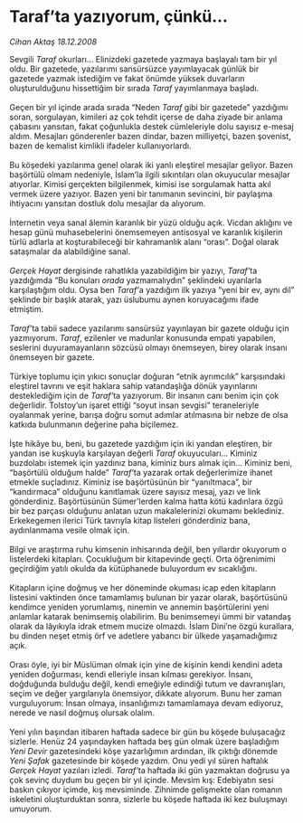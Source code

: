 # Taraf’ta yazıyorum, çünkü...

*Cihan Aktaş 18.12.2008*

<div class="taraf_structure_2col_1zq">
<div class="margen_n">



 <p>Sevgili <i>Taraf</i> okurları... Elinizdeki gazetede yazmaya başlayalı tam bir yıl oldu. Bir gazetede, yazılarımı sansürsüzce yayımlayacak günlük bir gazetede yazmak istediğim ve fakat önümde yüksek duvarların oluşturulduğunu hissettiğim bir sırada <i>Taraf</i> yayımlanmaya başladı. <br/><br/>Geçen bir yıl içinde arada sırada “Neden <i>Taraf</i> gibi bir gazetede” yazdığımı soran, sorgulayan, kimileri az çok tehdit içerse de daha ziyade bir anlama çabasını yansıtan, fakat çoğunlukla destek cümleleriyle dolu sayısız e-mesaj aldım. Mesajları gönderenler bazen dindar, bazen milliyetçi, bazen şovenist, bazen de kemalist kimlikli ifadeler kullanıyorlardı. <br/><br/>Bu köşedeki yazılarıma genel olarak iki yanlı eleştirel mesajlar geliyor. Bazen başörtülü olmam nedeniyle, İslam’la ilgili sıkıntıları olan okuyucular mesajlar atıyorlar. Kimisi gerçekten bilgilenmek, kimisi ise sorgulamak hatta akıl vermek üzere yazıyor. Bazen yeni bir tanımanın sevincini, bir paylaşma ihtiyacını yansıtan dostluk dolu mesajlar da alıyorum. <br/><br/>İnternetin veya sanal âlemin karanlık bir yüzü olduğu açık. Vicdan aklığını ve hesap günü muhasebelerini önemsemeyen antisosyal ve karanlık kişilerin türlü adlarla at koşturabileceği bir kahramanlık alanı “orası”. Doğal olarak sataşmalar da alabildiğine sanal. <i><br/><br/>Gerçek Hayat</i> dergisinde rahatlıkla yazabildiğim bir yazıyı, <i>Taraf’</i>ta yazdığımda “Bu konuları <i>orada</i> yazmamalıydın” şeklindeki uyarılarla karşılaştığım oldu. Oysa ben <i>Taraf’</i>a yazdığım ilk yazıya “yeni bir ev, aynı dil” şeklinde bir başlık atarak, yazı üslubumu aynen koruyacağımı ifade etmiştim. <i><br/><br/>Taraf’</i>ta tabii sadece yazılarımı sansürsüz yayınlayan bir gazete olduğu için yazmıyorum. <i>Taraf</i>, ezilenler ve madunlar konusunda empati yapabilen, seslerini duyuramayanların sözcüsü olmayı önemseyen, birey olarak insanı önemseyen bir gazete. <br/><br/>Türkiye toplumu için yıkıcı sonuçlar doğuran “etnik ayrımcılık” karşısındaki eleştirel tavrını ve eşit haklara sahip vatandaşlığa dönük yayınlarını desteklediğim için de <i>Taraf’</i>ta yazıyorum. Bir insanın canı benim için çok değerlidir. Tolstoy’un işaret ettiği “soyut insan sevgisi” teraneleriyle oyalanmak yerine, barışa doğru somut adımlar atılmasına bir nebze de olsa katkıda bulunmanın değerine paha biçilemez. <br/><br/>İşte hikâye bu, beni, bu gazetede yazdığım için iki yandan eleştiren, bir yandan ise kuşkuyla karşılayan değerli <i>Taraf</i> okuyucuları... Kiminiz buzdolabı istemek için yazdınız bana, kiminiz burs almak için... Kiminiz beni, “başörtülü olduğum halde” <i>Taraf’</i>ta yazarak ortak değerlerimize ihanet etmekle suçladınız. Kiminiz ise başörtüsünün bir “yanıltmaca”, bir “kandırmaca” olduğunu kanıtlamak üzere sayısız mesaj, yazı ve link gönderdiniz. Başörtüsünün Sümer’lerden kalma hatta kötü kadınlara özgü bir bez parçası olduğunu anlatan uzun makalelerinizi okumamı beklediniz. Erkekegemen ilerici Türk tavrıyla kitap listeleri gönderdiniz bana, aydınlanmama vesile olmak için. <br/><br/>Bilgi ve araştırma ruhu kimsenin inhisarında değil, ben yıllardır okuyorum o listelerdeki kitapları. Çocukluğum bir kitapevinde geçti. Orta öğrenimimi geçirdiğim yatılı okulda da kütüphanede buluyordum ev sıcaklığını. <br/><br/>Kitapların içine doğmuş ve her döneminde okuması icap eden kitapların listesini vaktinden önce tamamlamış bulunan bir yazar olarak, başörtüsünü kendimce yeniden yorumlamış, ninemin ve annemin başörtülerini yeni anlamlar katarak benimsemiş olabilirim. Bu benimsemeyi ümmi bir vatandaş olarak da lâyıkıyla idrak etmem mucize olmazdı. İslam Dini’ne özgü kurallara, bu dinden neşet etmiş örf ve adetlere yabancı bir ülkede yaşamadığımız açık. <br/><br/>Orası öyle, iyi bir Müslüman olmak için yine de kişinin kendi kendini adeta yeniden doğurması, kendi elleriyle insan kılması gerekiyor. İnsanı, doğduğunda bulduğu değil, kendi emeğiyle edindiği tutum ve davranışları, seçim ve değer yargılarıyla önemsiyor, dikkate alıyorum. Bunu her zaman vurguluyorum: İnsan olmaya, insanlığımızı tamamlamaya devam ediyoruz, nerede ve nasıl doğmuş olursak olalım. <br/><br/>Yeni yılın başından itibaren haftada sadece bir gün bu köşede buluşacağız sizlerle. Henüz 24 yaşındayken haftada beş gün olmak üzere başladığım <i>Yeni Devir</i> gazetesindeki köşe yazarlığımın ardından, ilk çıktığı dönemde <i>Yeni Şafak</i> gazetesinde bir köşede yazdım. Onu yedi yıl süren haftalık <i>Gerçek Hayat</i> yazıları izledi. <i>Taraf’</i>ta haftada iki gün yazmaktan doğrusu ya çok sevinç duydum bu geçen bir yıl içinde. Mevsim kış: Edebiyatın sesi baskın çıkıyor içimde, kış mevsiminde. Zihnimde gelişmekte olan romanın iskeletini oluşturduktan sonra, sizlerle bu köşede haftada iki kez buluşmayı umuyorum.</p>

<br/>


<div id="taraf_not">
</div>

</div>


</div>

